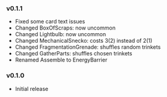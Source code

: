 ### v0.1.1
* Fixed some card text issues
* Changed BoxOfScraps: now uncommon
* Changed Lightbulb: now uncommon
* Changed MechanicalSnecko: costs 3(2) instead of 2(1)
* Changed FragmentationGrenade: shuffles random trinkets
* Changed GatherParts: shuffles chosen trinkets
* Renamed Assemble to EnergyBarrier

### v0.1.0
* Initial release